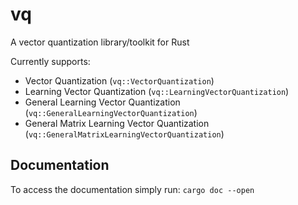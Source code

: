 # vq
A vector quantization library/toolkit for Rust

Currently supports:
- Vector Quantization (```vq::VectorQuantization```)
- Learning Vector Quantization (```vq::LearningVectorQuantization```)
- General Learning Vector Quantization (```vq::GeneralLearningVectorQuantization```)
- General Matrix Learning Vector Quantization (```vq::GeneralMatrixLearningVectorQuantization```)

## Documentation
To access the documentation simply run:
```cargo doc --open```
